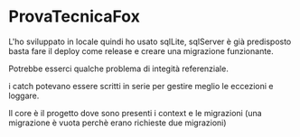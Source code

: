 # ProvaTecnicaFox

L'ho sviluppato in locale quindi ho usato sqlLite, sqlServer è già predisposto basta fare il deploy come release e creare una migrazione funzionante.

Potrebbe esserci qualche problema di integità referenziale.

i catch potevano essere scritti in serie per gestire meglio le eccezioni e loggare.

Il core è il progetto dove sono presenti i context e le migrazioni (una migrazione è vuota perchè erano richieste due migrazioni) 




